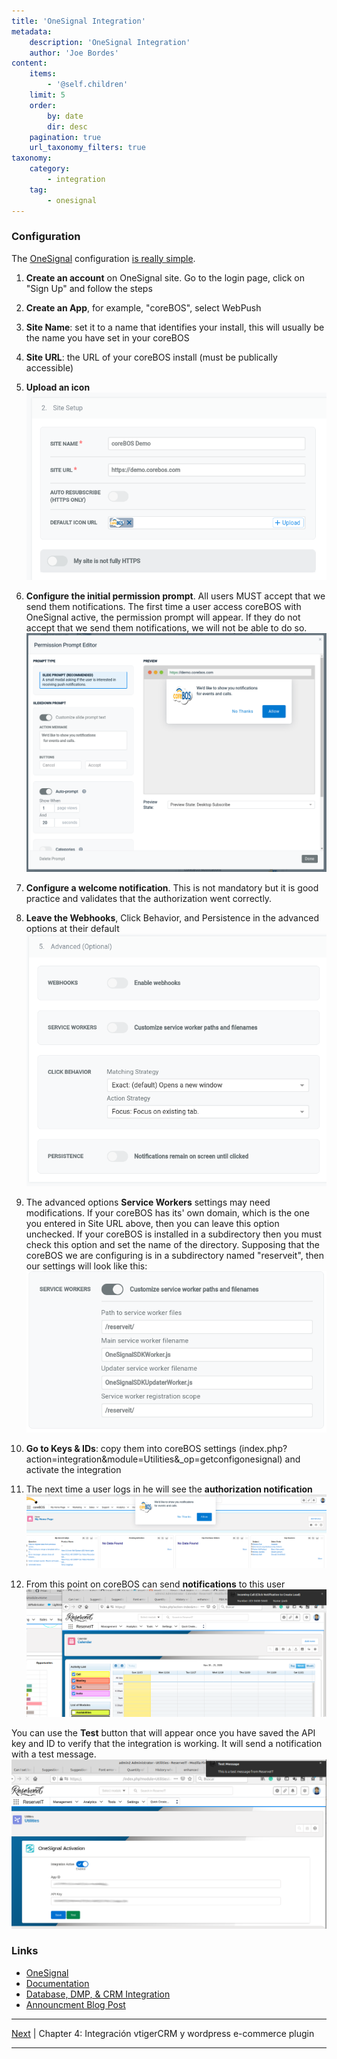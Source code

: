 ```yaml
---
title: 'OneSignal Integration'
metadata:
    description: 'OneSignal Integration'
    author: 'Joe Bordes'
content:
    items:
        - '@self.children'
    limit: 5
    order:
        by: date
        dir: desc
    pagination: true
    url_taxonomy_filters: true
taxonomy:
    category:
        - integration
    tag:
        - onesignal 
---
```


### Configuration

The [OneSignal](https://onesignal.com/) configuration [is really
simple](https://documentation.onesignal.com/docs/web-push-typical-setup).

1.  **Create an account** on OneSignal site. Go to the login page, click on
    "Sign Up" and follow the steps
2.  **Create an App**, for example, "coreBOS", select WebPush
3.  **Site Name**: set it to a name that identifies your install, this
    will usually be the name you have set in your coreBOS
4.  **Site URL**: the URL of your coreBOS install (must be publically
    accessible)
5.  **Upload an icon**
![](onesignalsitesetup.png?width=90%)



6.  **Configure the initial permission prompt**. All users MUST accept that
    we send them notifications. The first time a user access coreBOS
    with OneSignal active, the permission prompt will appear. If they do
    not accept that we send them notifications, we will not be able to
    do so.
    ![](onesignalpermissionprompt.png?width=90%)

7.  **Configure a welcome notification**. This is not mandatory but it is
    good practice and validates that the authorization went correctly.
8.  **Leave the Webhooks**, Click Behavior, and Persistence in the advanced options at their default
![](onesignaladvanced.png?width=90%)

9.  The advanced options **Service Workers** settings may need
    modifications. If your coreBOS has its' own domain, which is the one
    you entered in Site URL above, then you can leave this option
    unchecked. If your coreBOS is installed in a subdirectory then you
    must check this option and set the name of the directory. Supposing
    that the coreBOS we are configuring is in a subdirectory named
    "reserveit", then our settings will look like this:
    ![](onesignalsw.png?width=90%)

10. **Go to Keys & IDs**: copy them into coreBOS settings
    (index.php?action=integration&module=Utilities&\_op=getconfigonesignal)
    and activate the integration
11. The next time a user logs in he will see the **authorization
    notification**
    ![](onesignalauth.png?width=90%)


12. From this point on coreBOS can send **notifications** to this user
![](asteriskincomingnotification.png?width=90%)

You can use the **Test** button that will appear once you have saved the
API key and ID to verify that the integration is working. It will send a
notification with a test message.
![](testnotification.png?width=90%)

### Links

-   [OneSignal](https://onesignal.com/docs)
-   [Documentation](https://documentation.onesignal.com/docs)
-   [Database, DMP, & CRM
    Integration](https://documentation.onesignal.com/docs/internal-database-crm)
-   [Announcment Blog Post](https://blog.corebos.org/blog/onesignal)

------------------------------------------------------------------------

[Next](http://localhost/coreBOSDocumentation/extensions-integrations/integration/oocommerce) | Chapter 4: Integración vtigerCRM y wordpress e-commerce plugin

------------------------------------------------------------------------